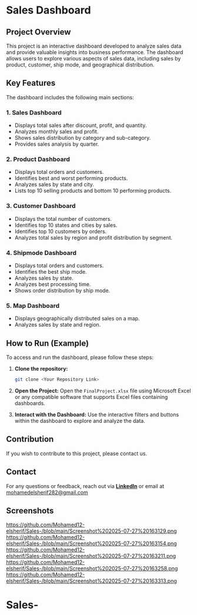# Sales Dashboard

## Project Overview

This project is an interactive dashboard developed to analyze sales data and provide valuable insights into business performance. The dashboard allows users to explore various aspects of sales data, including sales by product, customer, ship mode, and geographical distribution.

## Key Features

 The dashboard includes the following main sections:

### 1. Sales Dashboard
- Displays total sales after discount, profit, and quantity.
- Analyzes monthly sales and profit.
- Shows sales distribution by category and sub-category.
- Provides sales analysis by quarter.

### 2. Product Dashboard
- Displays total orders and customers.
- Identifies best and worst performing products.
- Analyzes sales by state and city.
- Lists top 10 selling products and bottom 10 performing products.

### 3. Customer Dashboard
- Displays the total number of customers.
- Identifies top 10 states and cities by sales.
- Identifies top 10 customers by orders.
- Analyzes total sales by region and profit distribution by segment.

### 4. Shipmode Dashboard
- Displays total orders and customers.
- Identifies the best ship mode.
- Analyzes sales by state.
- Analyzes best processing time.
- Shows order distribution by ship mode.

### 5. Map Dashboard
- Displays geographically distributed sales on a map.
- Analyzes sales by state and region.

## How to Run (Example)

To access and run the dashboard, please follow these steps:

1.  **Clone the repository:**
    ```bash
    git clone <Your Repository Link>
    ```
2.  **Open the Project:**
    Open the `FinalProject.xlsx` file using Microsoft Excel or any compatible software that supports Excel files containing dashboards.

3.  **Interact with the Dashboard:**
    Use the interactive filters and buttons within the dashboard to explore and analyze the data.

## Contribution

If you wish to contribute to this project, please contact us.

## **Contact**
For any questions or feedback, reach out via **[LinkedIn](https://www.linkedin.com/in/mohamed-elsherif-1197a11b2)**  or email at mohamedelsherif282@gmail.com

## Screenshots

https://github.com/Mohamed12-elsherif/Sales-/blob/main/Screenshot%202025-07-27%20163129.png
https://github.com/Mohamed12-elsherif/Sales-/blob/main/Screenshot%202025-07-27%20163154.png
https://github.com/Mohamed12-elsherif/Sales-/blob/main/Screenshot%202025-07-27%20163211.png
https://github.com/Mohamed12-elsherif/Sales-/blob/main/Screenshot%202025-07-27%20163258.png
https://github.com/Mohamed12-elsherif/Sales-/blob/main/Screenshot%202025-07-27%20163313.png


# Sales-

